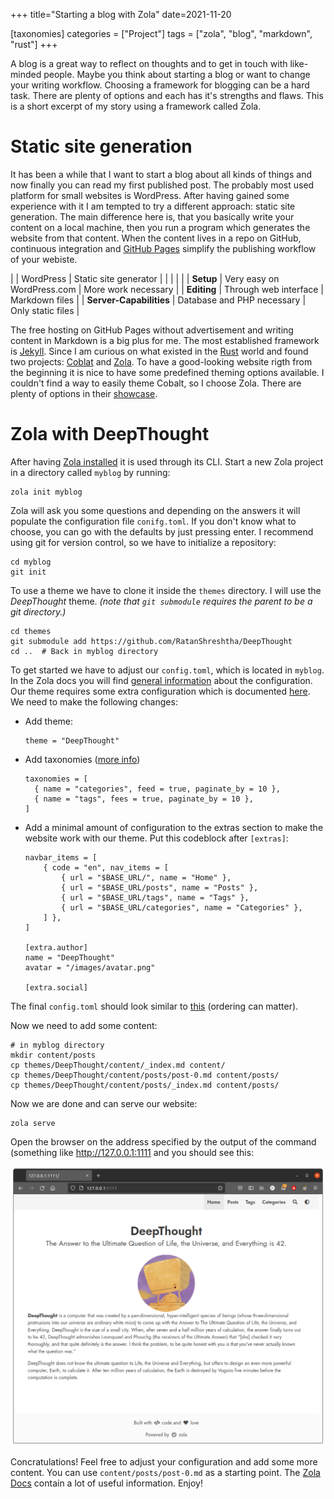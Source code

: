 +++
title="Starting a blog with Zola"
date=2021-11-20

[taxonomies]
categories = ["Project"]
tags = ["zola", "blog", "markdown", "rust"]
+++


A blog is a great way to reflect on thoughts and to get in touch with
like-minded people. Maybe you think about starting a blog or want to change
your writing workflow. Choosing a framework for blogging can be a hard task.
There are plenty of options and each has it's strengths and flaws. This is a
short excerpt of my story using a framework called Zola.

<!-- more -->

# Static site generation

It has been a while that I want to start a blog about all kinds of things and
now finally you can read my first published post. The probably most used
platform for small websites is WordPress. After having gained some experience
with it I am tempted to try a different approach: static site generation. The
main difference here is, that you basically write your content on a local
machine, then you run a program which generates the website from that content.
When the content lives in a repo on GitHub, continuous integration and [GitHub
Pages](https://pages.github.com/) simplify the publishing workflow of your
webiste.


|                         | WordPress                  | Static site generator |
|                         |                            |                       |
| **Setup**               | Very easy on WordPress.com | More work necessary   |
| **Editing**             | Through web interface      | Markdown files        |
| **Server-Capabilities** | Database and PHP necessary | Only static files     |

The free hosting on GitHub Pages without advertisement and writing content in
Markdown is a big plus for me. The most established framework is
[Jekyll](https://jekyllrb.com/). Since I am curious on what existed in the
[Rust](https://www.rust-lang.org/) world and found two projects:
[Coblat](https://cobalt-org.github.io/) and [Zola](https://www.getzola.org/).
To have a good-looking website rigth from the beginning it is nice to have some
predefined theming options available. I couldn't find a way to easily theme
Cobalt, so I choose Zola.  There are plenty of options in their
[showcase](https://www.getzola.org/themes/).


# Zola with DeepThought

After having [Zola
installed](https://www.getzola.org/documentation/getting-started/installation/)
it is used through its CLI. Start a new Zola project in a directory called
`myblog` by running:

    zola init myblog

Zola will ask you some questions and depending on the answers it will populate
the configuration file `conifg.toml`. If you don't know what to choose, you can
go with the defaults by just pressing enter. I recommend using git for version
control, so we have to initialize a repository:

    cd myblog
    git init

To use a theme we have to clone it inside the `themes` directory. I will use
the *DeepThought* theme. *(note that `git submodule` requires the parent to be
a git directory.)*

    cd themes
    git submodule add https://github.com/RatanShreshtha/DeepThought
    cd ..  # Back in myblog directory

To get started we have to adjust our `config.toml`, which is located in
`myblog`. In the Zola docs you will find [general
information](https://www.getzola.org/documentation/getting-started/configuration/)
about the configuration. Our theme requires some extra configuration which is
documented [here](https://deepthought-theme.netlify.app/docs/config-options/).
We need to make the following changes:
* Add theme:

      theme = "DeepThought"

* Add taxonomies ([more
  info](https://www.getzola.org/documentation/content/taxonomies/))

      taxonomies = [
        { name = "categories", feed = true, paginate_by = 10 },
        { name = "tags", fees = true, paginate_by = 10 },
      ]

* Add a minimal amount of configuration to the extras section to make the
  website work with our theme. Put this codeblock after `[extras]`:

      navbar_items = [
          { code = "en", nav_items = [
              { url = "$BASE_URL/", name = "Home" },
              { url = "$BASE_URL/posts", name = "Posts" },
              { url = "$BASE_URL/tags", name = "Tags" },
              { url = "$BASE_URL/categories", name = "Categories" },
          ] },
      ]

      [extra.author]
      name = "DeepThought"
      avatar = "/images/avatar.png"

      [extra.social]


The final `config.toml` should look similar to [this](config.toml) (ordering
can matter).



Now we need to add some content:

    # in myblog directory
    mkdir content/posts
    cp themes/DeepThought/content/_index.md content/
    cp themes/DeepThought/content/posts/post-0.md content/posts/
    cp themes/DeepThought/content/posts/_index.md content/posts/

Now we are done and can serve our website:

    zola serve

Open the browser on the address specified by the output of the command
(something like <http://127.0.0.1:1111> and you should see this:

![Screenshot](zola-website-screenshot.png)

Concratulations! Feel free to adjust your configuration and add some more
content. You can use `content/posts/post-0.md` as a starting point. The [Zola
Docs](https://www.getzola.org/documentation/) contain a lot of useful
information. Enjoy!
